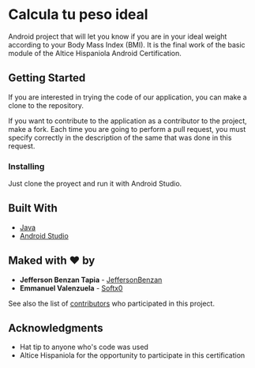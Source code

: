 # Calcula tu peso ideal

Android project that will let you know if you are in your ideal weight according to your Body Mass Index (BMI). It is the final work of the basic module of the Altice Hispaniola Android Certification.

## Getting Started

If you are interested in trying the code of our application, you can make a clone to the repository.

If you want to contribute to the application as a contributor to the project, make a fork. Each time you are going to perform a pull request, you must specify correctly in the description of the same that was done in this request.

### Installing

Just clone the proyect and run it with Android Studio.

## Built With

* [Java](http://www.oracle.com/technetwork/java/javase/downloads/jdk8-downloads-2133151.html)
* [Android Studio](https://developer.android.com/studio/index.html?hl=es-419)

## Maked with ♥ by

* **Jefferson Benzan Tapia** - [JeffersonBenzan](https://github.com/JeffersonBenzan)
* **Emmanuel Valenzuela** - [Softx0](https://github.com/Softx0)

See also the list of [contributors](https://github.com/Softx0/AndroidAltice/contributors) who participated in this project.

## Acknowledgments

* Hat tip to anyone who's code was used
* Altice Hispaniola for the opportunity to participate in this certification
